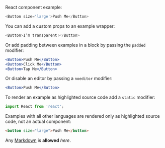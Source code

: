 React component example:

```js
<Button size='large'>Push Me</Button>
```

You can add a custom props to an example wrapper:

```js { "props": { "className": "checks" } }
<Button>I’m transparent!</Button>
```

Or add padding between examples in a block by passing the `padded` modifier:

```jsx padded
<Button>Push Me</Button>
<Button>Click Me</Button>
<Button>Tap Me</Button>
```

Or disable an editor by passing a `noeditor` modifier:

```jsx noeditor
<Button>Push Me</Button>
```

To render an example as highlighted source code add a `static` modifier:

```jsx static
import React from 'react';
```

Examples with all other languages are rendered only as highlighted source code, not an actual component:

```html
<button size="large">Push Me</button>
```

Any [Markdown](http://daringfireball.net/projects/markdown/) is **allowed** _here_.
